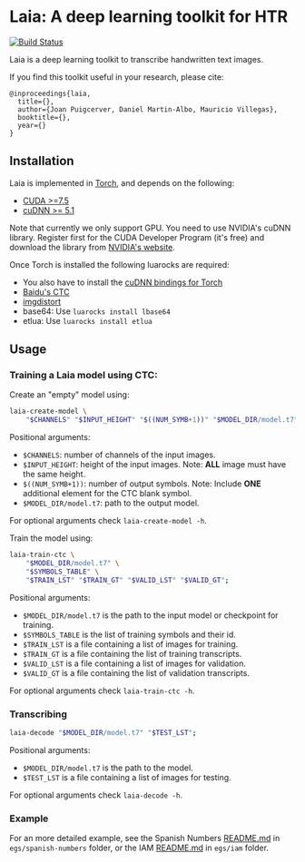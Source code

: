# Laia: A deep learning toolkit for HTR

[![Build Status](https://travis-ci.com/jpuigcerver/Laia.svg?token=HF64eTvPxEUcjjUPXpgm&branch=master)](https://travis-ci.com/jpuigcerver/Laia)

Laia is a deep learning toolkit to transcribe handwritten text images.

If you find this toolkit useful in your research, please cite:

```
@inproceedings{laia,
  title={},
  author={Joan Puigcerver, Daniel Martin-Albo, Mauricio Villegas},
  booktitle={},
  year={}
}
```

## Installation

Laia is implemented in [Torch](http://torch.ch/), and depends on the following:

- [CUDA >=7.5](https://developer.nvidia.com/cuda-downloads)
- [cuDNN >= 5.1](https://developer.nvidia.com/cudnn)

Note that currently we only support GPU. You need to use NVIDIA's cuDNN library. Register first for the CUDA Developer Program (it's free) and download the library from [NVIDIA's website](https://developer.nvidia.com/cudnn).

Once Torch is installed the following luarocks are required:

- You also have to  install the [cuDNN bindings for Torch](https://github.com/soumith/cudnn.torch)
- [Baidu's CTC](https://github.com/baidu-research/warp-ctc)
- [imgdistort](https://github.com/jpuigcerver/imgdistort)
- base64: Use `luarocks install lbase64`
- etlua: Use `luarocks install etlua`

## Usage

### Training a Laia model using CTC:

Create an "empty" model using:
```bash
laia-create-model \
    "$CHANNELS" "$INPUT_HEIGHT" "$((NUM_SYMB+1))" "$MODEL_DIR/model.t7";
```
Positional arguments:
- `$CHANNELS`: number of channels of the input images.
- `$INPUT_HEIGHT`: height of the input images. Note: **ALL** image must have the same height.
- `$((NUM_SYMB+1))`: number of output symbols. Note: Include **ONE** additional element for the CTC blank symbol.
- `$MODEL_DIR/model.t7`: path to the output model.

For optional arguments check `laia-create-model -h`.


Train the model using:
```bash
laia-train-ctc \
    "$MODEL_DIR/model.t7" \
    "$SYMBOLS_TABLE" \
    "$TRAIN_LST" "$TRAIN_GT" "$VALID_LST" "$VALID_GT";
```
Positional arguments:
- `$MODEL_DIR/model.t7` is the path to the input model or checkpoint for training.
- `$SYMBOLS_TABLE` is the list of training symbols and their id.
- `$TRAIN_LST` is a file containing a list of images for training.
- `$TRAIN_GT` is a file containing the list of training transcripts.
- `$VALID_LST` is a file containing a list of images for validation.
- `$VALID_GT` is a file containing the list of validation transcripts.

For optional arguments check `laia-train-ctc -h`.

### Transcribing

```bash
laia-decode "$MODEL_DIR/model.t7" "$TEST_LST";
```
Positional arguments:
- `$MODEL_DIR/model.t7` is the path to the model.
- `$TEST_LST` is a file containing a list of images for testing.

For optional arguments check `laia-decode -h`.

### Example

For an more detailed example, see the Spanish Numbers
[README.md](egs/spanish-numbers/README.md) in `egs/spanish-numbers` folder, or
the IAM [README.md](egs/iam/README.md) in `egs/iam` folder.
